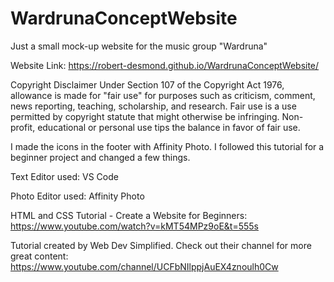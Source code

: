 # WardrunaConceptWebsite
Just a small mock-up website for the music group "Wardruna"

Website Link: https://robert-desmond.github.io/WardrunaConceptWebsite/

Copyright Disclaimer Under Section 107 of the Copyright Act 1976, allowance is made for "fair use" for purposes such as criticism, comment, news reporting, teaching, scholarship, and research. Fair use is a use permitted by copyright statute that might otherwise be infringing. Non-profit, educational or personal use tips the balance in favor of fair use.

I made the icons in the footer with Affinity Photo. I followed this tutorial for a beginner project and changed a few things.

Text Editor used: VS Code

Photo Editor used: Affinity Photo

HTML and CSS Tutorial - Create a Website for Beginners: 
https://www.youtube.com/watch?v=kMT54MPz9oE&t=555s

Tutorial created by Web Dev Simplified. Check out their channel for more great content: 
https://www.youtube.com/channel/UCFbNIlppjAuEX4znoulh0Cw
  

